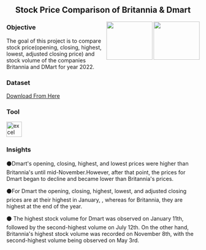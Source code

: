 <h2 align="center">Stock Price Comparison of Britannia & Dmart</h2>
<img align="right" src="https://logos-download.com/wp-content/uploads/2018/12/Britannia_Industries_Logo.png" width="120" height="100"/>
<img align="right" src="https://encrypted-tbn0.gstatic.com/images?q=tbn:ANd9GcSYAYHDc_wO3ZJJqFf3_vvzB3vcxBVQlwXA0dTES8Tlhtg8S2CDfSawayVFjNos5asO4LQ&usqp=CAU" width="120" height="100"/>

<h3 align="left">Objective</h3>
<p align="left">The goal of this project is to compare stock price(opening, closing, highest, lowest, adjusted closing price) and stock volume of the companies Britannia and DMart for year 2022.</p>

<h3 align="left">Dataset</h3>
<p align="left"><a href="https://finance.yahoo.com/">Download From Here</a></p>


<h3 align="left">Tool</h3>

<p align="left"><a href="https://www.microsoft.com/en-us/microsoft-365/excel" target="_blank" rel="noreferrer"> <img src="https://img.icons8.com/color/512/microsoft-excel-2019--v1.png" alt="excel" width="40" height="40"/></a>

<h3 align="left">Insights</h3>
<p align="left">⚫Dmart's opening, closing, highest, and lowest prices were higher than Britannia's until mid-November.However, after that point, the prices for Dmart began to decline and became lower than Britannia's prices.<br>



⚫For Dmart the opening, closing, highest, lowest, and adjusted closing prices  are at their highest in January, , whereas for Britannia, they are highest at the end of the year.<br>



⚫ The highest stock volume for Dmart was observed on January 11th, followed by the second-highest volume on July 12th. On the other hand, Britannia's highest stock volume was recorded on November 8th, with the second-highest volume being observed on May 3rd.</p>
